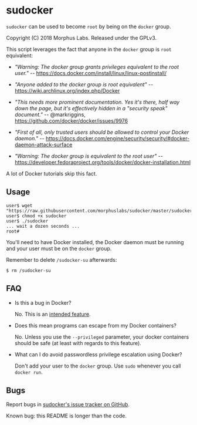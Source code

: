 sudocker
========

`sudocker` can be used to become `root` by being on the `docker` group.

Copyright (C) 2018  Morphus Labs.  Released under the GPLv3.

This script leverages the fact that anyone in the `docker` group is `root`
equivalent:

* _"Warning: The docker group grants privileges equivalent to the root user."_
        -- https://docs.docker.com/install/linux/linux-postinstall/

* _"Anyone added to the docker group is root equivalent"_
        -- https://wiki.archlinux.org/index.php/Docker

* _"This needs more prominent documentation. Yes it's there, half way down
    the page, but it's effectively hidden in a "security speak" document."_
        -- @markriggins, https://github.com/docker/docker/issues/9976

* _"First of all, only trusted users should be allowed to control your Docker
   daemon."_
        -- https://docs.docker.com/engine/security/security/#docker-daemon-attack-surface

* _"Warning: The docker group is equivalent to the root user"_
        -- https://developer.fedoraproject.org/tools/docker/docker-installation.html

A lot of Docker tutorials skip this fact.


Usage
-----

	user$ wget "https://raw.githubusercontent.com/morphuslabs/sudocker/master/sudocker"
	user$ chmod +x sudocker
	user$ ./sudocker
	... wait a dozen seconds ...
	root#

You'll need to have Docker installed, the Docker daemon must be running and
your user must be on the `docker` group.

Remember to delete `/sudocker-su` afterwards:

	$ rm /sudocker-su


FAQ
---

* Is this a bug in Docker?

	No.  This is an [intended feature].


* Does this mean programs can escape from my Docker containers?

	No.  Unless you use the `--privileged` parameter, your docker containers
	should be safe (at least with regards to this feature).


* What can I do avoid passwordless privilege escalation using Docker?

	Don't add your user to the `docker` group.
	Use `sudo` whenever you call `docker run`.


Bugs
----

Report bugs in [sudocker's issue tracker on GitHub].

Known bug:  this README is longer than the code.


[intended feature]: https://github.com/docker/docker/issues/9976
[sudocker's issue tracker on GitHub]: https://github.com/morphuslabs/sudocker/issues
